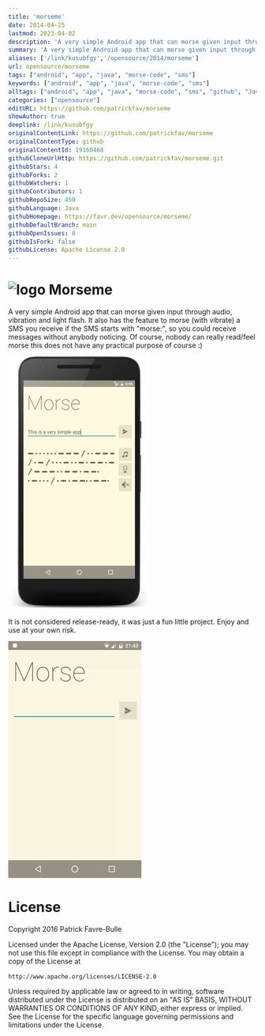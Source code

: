 ```yaml
---
title: 'morseme'
date: 2014-04-25
lastmod: 2023-04-02
description: 'A very simple Android app that can morse given input through audio, vibration and light flash. Also can morse your SMS.'
summary: 'A very simple Android app that can morse given input through audio, vibration and light flash. Also can morse your SMS.'
aliases: ['/link/kusubfgy','/opensource/2014/morseme']
url: opensource/morseme
tags: ["android", "app", "java", "morse-code", "sms"]
keywords: ["android", "app", "java", "morse-code", "sms"]
alltags: ["android", "app", "java", "morse-code", "sms", "github", "Java"]
categories: ["opensource"]
editURL: https://github.com/patrickfav/morseme
showAuthor: true
deeplink: /link/kusubfgy
originalContentLink: https://github.com/patrickfav/morseme
originalContentType: github
originalContentId: 19160468
githubCloneUrlHttp: https://github.com/patrickfav/morseme.git
githubStars: 4
githubForks: 2
githubWatchers: 1
githubContributors: 1
githubRepoSize: 450
githubLanguage: Java
githubHomepage: https://favr.dev/opensource/morseme/
githubDefaultBranch: main
githubOpenIssues: 0
githubIsFork: false
githubLicense: Apache License 2.0
---
```


# ![logo](img_6fdec9f99faca44a.png) Morseme

A very simple Android app that can morse given input through audio, vibration and light flash.
It also has the feature to morse (with vibrate) a SMS you receive if the SMS starts with "morse:",
so you could receive messages without anybody noticing. Of course, nobody can really read/feel
morse this does not have any practical purpose of course :)

![Screenshot](img_1a3ff1709af6522f.png)

It is not considered release-ready, it was just a fun little project. Enjoy
and use at your own risk.

![Animation](img_98f80f052496ad4b.gif)

# License

Copyright 2016 Patrick Favre-Bulle

Licensed under the Apache License, Version 2.0 (the "License");
you may not use this file except in compliance with the License.
You may obtain a copy of the License at

    http://www.apache.org/licenses/LICENSE-2.0

Unless required by applicable law or agreed to in writing, software
distributed under the License is distributed on an "AS IS" BASIS,
WITHOUT WARRANTIES OR CONDITIONS OF ANY KIND, either express or implied.
See the License for the specific language governing permissions and
limitations under the License.

